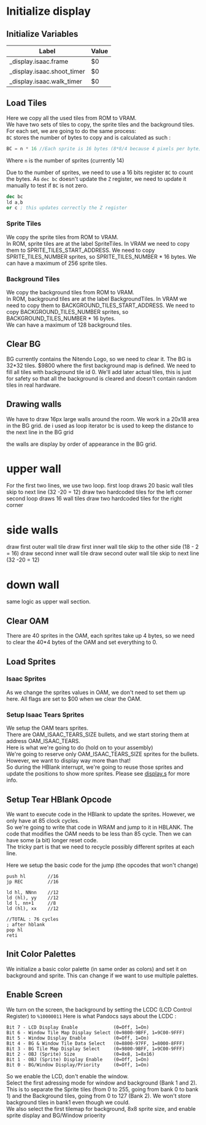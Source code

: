 # Initialize display 

## Initialize Variables

| Label                      | Value |
| -------------------------- | ----- |
| _display.isaac.frame       | $0    |
| _display.isaac.shoot_timer | $0    |
| _display.isaac.walk_timer  | $0    |

## Load Tiles

Here we copy all the used tiles from ROM to VRAM.  
We have two sets of tiles to copy, the sprite tiles and the background tiles.
For each set, we are going to do the same process:  
`BC` stores the number of bytes to copy and is calculated as such :
~~~C
BC = n * 16 //Each sprite is 16 bytes (8*8/4 because 4 pixels per byte)
~~~
Where `n` is the number of sprites (currently 14)

Due to the number of sprites, we need to use a 16 bits register `BC` to count the bytes. As `dec bc` doesn't update the `Z` register, we need to update it manually to test if `BC` is not zero. 
~~~nasm
dec bc
ld a,b
or c ; this updates correctly the Z register
~~~

### Sprite Tiles ###

We copy the sprite tiles from ROM to VRAM.  
In ROM, sprite tiles are at the label SpriteTiles. In VRAM we need to copy them to SPRITE_TILES_START_ADDRESS.
We need to copy SPRITE_TILES_NUMBER sprites, so SPRITE_TILES_NUMBER * 16 bytes. 
We can have a maximum of 256 sprite tiles. 

### Background Tiles ### 

We copy the background tiles from ROM to VRAM.  
In ROM, background tiles are at the label BackgroundTiles. In VRAM we need to copy them to BACKGROUND_TILES_START_ADDRESS.
We need to copy BACKGROUND_TILES_NUMBER sprites, so BACKGROUND_TILES_NUMBER * 16 bytes.  
We can have a maximum of 128 background tiles. 


## Clear BG

BG currently contains the Nitendo Logo, so we need to clear it. 
The BG is 32*32 tiles. $9800 where the first background map is defined. We need to fill all tiles with background tile id 0. We'll add later actual tiles, this is just for safety so that all the background is cleared and doesn't contain random tiles in real hardware.  

## Drawing walls
We have to draw 16px large walls around the room. We work in a 20x18 area in the BG grid.
de i used as loop iterator
bc is used to keep the distance to the next line in the BG grid

the walls are display by order of appearance in the BG grid.

# upper wall
For the first two lines, we use two loop.
first loop draws 20 basic wall tiles
skip to next line (32 -20 = 12)
draw two hardcoded tiles for the left corner
second loop draws 16 wall tiles
draw two hardcoded tiles for the right corner

# side walls
draw first outer wall tile
draw first inner wall tile
skip to the other side (18 - 2 = 16)
draw second inner wall tile
draw second outer wall tile
skip to next line (32 -20 = 12)

# down wall
same logic as upper wall section.

## Clear OAM

There are 40 sprites in the OAM, each sprites take up 4 bytes, so we need to clear the 40*4 bytes of the OAM and set everything to 0.

## Load Sprites

### Isaac Sprites

As we change the sprites values in OAM, we don't need to set them up here. All flags are set to $00 when we clear the OAM.

### Setup Isaac Tears Sprites

We setup the OAM tears sprites.   
There are OAM_ISAAC_TEARS_SIZE bullets, and we start storing them at address OAM_ISAAC_TEARS.   
Here is what we're going to do (hold on to your assembly)   
We're going to reserve only OAM_ISAAC_TEARS_SIZE sprites for the bullets. However, we want to display way more than that!  
So during the HBlank interrupt, we're going to reuse those sprites and update the positions to show more sprites. Please see [display.s](display.doc.md) for more info. 

## Setup Tear HBlank Opcode

We want to execute code in the HBlank to update the sprites. However, we only have at 85 clock cycles.  
So we're going to write that code in WRAM and jump to it in HBLANK. The code that modifies the OAM needs to be less than 85 cycle. Then we can have some (a bit) longer reset code.  
The tricky part is that we need to recycle possibly different sprites at each line.  

Here we setup the basic code for the jump (the opcodes that won't change)

~~~arm
push hl        //16
jp REC         //16

ld hl, NNnn    //12
ld (hl), yy    //12
ld l, nn+1     //8
ld (hl), xx    //12

//TOTAL : 76 cycles
; after hblank
pop hl
reti
~~~

## Init Color Palettes

We initialize a basic color palette (in same order as colors) and set it on background and sprite.
This can change if we want to use multiple palettes. 

## Enable Screen

We turn on the screen, the background by setting the LCDC (LCD Control Register) to `%10000011`
Here is what Pandocs says about the LCDC : 
```
Bit 7 - LCD Display Enable             (0=Off, 1=On)
Bit 6 - Window Tile Map Display Select (0=9800-9BFF, 1=9C00-9FFF)
Bit 5 - Window Display Enable          (0=Off, 1=On)
Bit 4 - BG & Window Tile Data Select   (0=8800-97FF, 1=8000-8FFF)
Bit 3 - BG Tile Map Display Select     (0=9800-9BFF, 1=9C00-9FFF)
Bit 2 - OBJ (Sprite) Size              (0=8x8, 1=8x16)
Bit 1 - OBJ (Sprite) Display Enable    (0=Off, 1=On)
Bit 0 - BG/Window Display/Priority     (0=Off, 1=On)
```
So we enable the LCD, don't enable the window.   
Select the first adressing mode for window and background (Bank 1 and 2). This is to separate the Sprite tiles (from 0 to 255, going from bank 0 to bank 1) and the Background tiles, going from 0 to 127 (Bank 2). We won't store background tiles in bank1 even though we could.  
We also select the first tilemap for background, 8x8 sprite size, and enable sprite display and BG/Window prioerity

